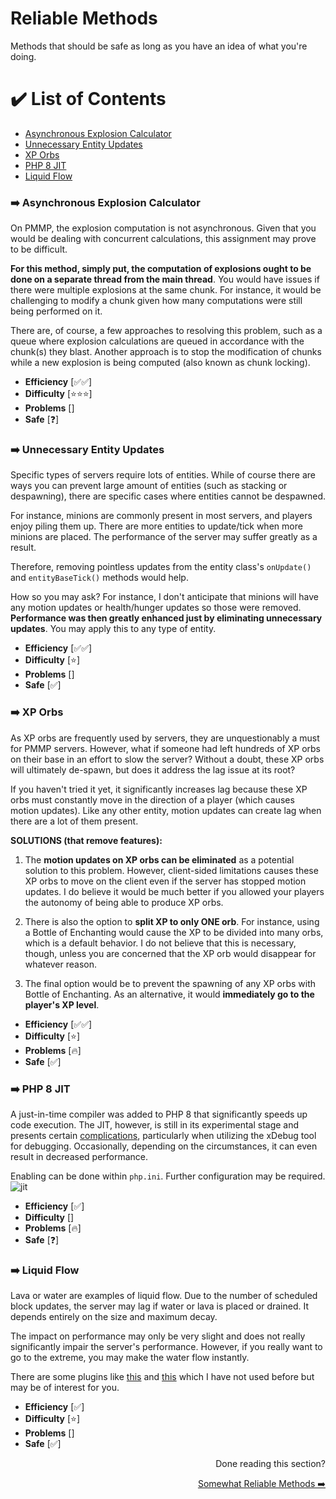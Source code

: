 # Reliable Methods
Methods that should be safe as long as you have an idea of what you're doing.

# ✔️ List of Contents
- [Asynchronous Explosion Calculator](#%EF%B8%8F-asynchronous-explosion-calculator)
- [Unnecessary Entity Updates](#%EF%B8%8F-unnecessary-entity-updates)
- [XP Orbs](#%EF%B8%8F-xp-orbs)
- [PHP 8 JIT](#%EF%B8%8F-php-8-jit)
- [Liquid Flow](#%EF%B8%8F-liquid-flow)

### ➡️ Asynchronous Explosion Calculator
On PMMP, the explosion computation is not asynchronous. Given that you would be dealing with concurrent calculations, this assignment may prove to be difficult.

**For this method, simply put, the computation of explosions ought to be done on a separate thread from the main thread**. You would have issues if there were multiple explosions at the same chunk. For instance, it would be challenging to modify a chunk given how many computations were still being performed on it.

There are, of course, a few approaches to resolving this problem, such as a queue where explosion calculations are queued in accordance with the chunk(s) they blast. Another approach is to stop the modification of chunks while a new explosion is being computed (also known as chunk locking). 

- **Efficiency** [✅✅]
- **Difficulty** [⭐⭐⭐]
- **Problems** []
- **Safe** [❓]

### ➡️ Unnecessary Entity Updates
Specific types of servers require lots of entities. While of course there are ways you can prevent large amount of entities (such as stacking or despawning), there are specific cases where entities cannot be despawned.

For instance, minions are commonly present in most servers, and players enjoy piling them up. There are more entities to update/tick when more minions are placed. The performance of the server may suffer greatly as a result. 

Therefore, removing pointless updates from the entity class's `onUpdate()` and `entityBaseTick()` methods would help. 

How so you may ask? For instance, I don't anticipate that minions will have any motion updates or health/hunger updates so those were removed. **Performance was then greatly enhanced just by eliminating unnecessary updates**. You may apply this to any type of entity.

- **Efficiency** [✅✅]
- **Difficulty** [⭐]
- **Problems** []
- **Safe** [✅]

### ➡️ XP Orbs
As XP orbs are frequently used by servers, they are unquestionably a must for PMMP servers. However, what if someone had left hundreds of XP orbs on their base in an effort to slow the server? Without a doubt, these XP orbs will ultimately de-spawn, but does it address the lag issue at its root?

If you haven't tried it yet, it significantly increases lag because these XP orbs must constantly move in the direction of a player (which causes motion updates). Like any other entity, motion updates can create lag when there are a lot of them present. 

**SOLUTIONS (that remove features):**

1. The ****motion updates on XP orbs can be eliminated**** as a potential solution to this problem. However, client-sided limitations causes these XP orbs to move on the client even if the server has stopped motion updates. I do believe it would be much better if you allowed your players the autonomy of being able to produce XP orbs.

2. There is also the option to **split XP to only ONE orb**. For instance, using a Bottle of Enchanting would cause the XP to be divided into many orbs, which is a default behavior. I do not believe that this is necessary, though, unless you are concerned that the XP orb would disappear for whatever reason.

3. The final option would be to prevent the spawning of any XP orbs with Bottle of Enchanting. As an alternative, it would **immediately go to the player's XP level**.

- **Efficiency** [✅✅]
- **Difficulty** [⭐]
- **Problems** [🔥]
- **Safe** [✅]

### ➡️ PHP 8 JIT
A just-in-time compiler was added to PHP 8 that significantly speeds up code execution. The JIT, however, is still in its experimental stage and presents certain [complications](https://github.com/dktapps/php-8-jit-bugs), particularly when utilizing the xDebug tool for debugging. Occasionally, depending on the circumstances, it can even result in decreased performance. 

Enabling can be done within `php.ini`. Further configuration may be required.
![jit](https://user-images.githubusercontent.com/63234276/180640162-5f8ca14c-7430-422d-846e-f075366bbd72.png)

- **Efficiency** [✅]
- **Difficulty** []
- **Problems** [🔥]
- **Safe** [❓]

### ➡️ Liquid Flow
Lava or water are examples of liquid flow. Due to the number of scheduled block updates, the server may lag if water or lava is placed or drained. It depends entirely on the size and maximum decay.

The impact on performance may only be very slight and does not really significantly impair the server's performance. However, if you really want to go to the extreme, you may make the water flow instantly. 

There are some plugins like [this](https://github.com/Muqsit/AggressiveOptz) and [this](https://github.com/ItsMax123/NoWaterLagg) which I have not used before but may be of interest for you.

- **Efficiency** [✅]
- **Difficulty** [⭐]
- **Problems** []
- **Safe** [✅]

<div align="right">
  <p>Done reading this section?</p>
    <a href = "https://github.com/AGTHARN/PMMP-Optimizations/blob/main/docs/SOMEWHAT_RELIABLE.md" target = "_self">Somewhat Reliable Methods ➡️</a>
</div>